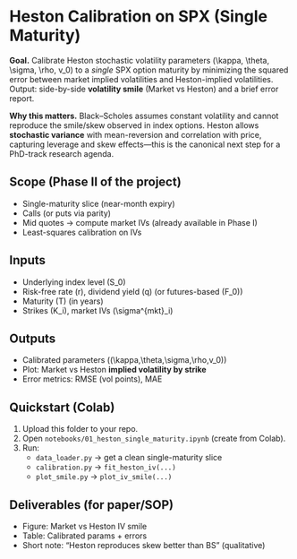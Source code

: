 # Heston Calibration on SPX (Single Maturity)

**Goal.** Calibrate Heston stochastic volatility parameters \(\kappa, \theta, \sigma, \rho, v_0\) to a *single* SPX option maturity by minimizing the squared error between market implied volatilities and Heston-implied volatilities. Output: side-by-side **volatility smile** (Market vs Heston) and a brief error report.

**Why this matters.** Black–Scholes assumes constant volatility and cannot reproduce the smile/skew observed in index options. Heston allows **stochastic variance** with mean-reversion and correlation with price, capturing leverage and skew effects—this is the canonical next step for a PhD-track research agenda.

## Scope (Phase II of the project)
- Single-maturity slice (near-month expiry)
- Calls (or puts via parity)
- Mid quotes → compute market IVs (already available in Phase I)
- Least-squares calibration on IVs

## Inputs
- Underlying index level \(S_0\)
- Risk-free rate \(r\), dividend yield \(q\) (or futures-based \(F_0\))
- Maturity \(T\) (in years)
- Strikes \(K_i\), market IVs \(\sigma^{mkt}_i\)

## Outputs
- Calibrated parameters \((\kappa,\theta,\sigma,\rho,v_0)\)
- Plot: Market vs Heston **implied volatility by strike**
- Error metrics: RMSE (vol points), MAE

## Quickstart (Colab)
1. Upload this folder to your repo.
2. Open `notebooks/01_heston_single_maturity.ipynb` (create from Colab).
3. Run:
   - `data_loader.py` → get a clean single-maturity slice
   - `calibration.py` → `fit_heston_iv(...)`
   - `plot_smile.py` → `plot_iv_smile(...)`

## Deliverables (for paper/SOP)
- Figure: Market vs Heston IV smile
- Table: Calibrated params + errors
- Short note: “Heston reproduces skew better than BS” (qualitative)

